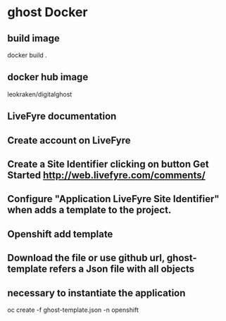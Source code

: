 # ghost Docker

## build image
docker build .

## docker hub image 
leokraken/digitalghost

## LiveFyre documentation
## Create account on LiveFyre
## Create a Site Identifier clicking on button Get Started http://web.livefyre.com/comments/
## Configure "Application LiveFyre Site Identifier" when adds a template to the project.

## Openshift add template
## Download the file or use github url, ghost-template refers a Json file with all objects
## necessary to instantiate the application
oc create -f ghost-template.json -n openshift
